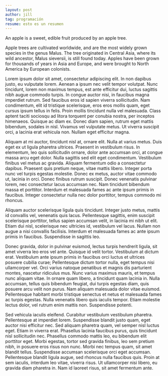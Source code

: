 ```yaml
---
layout: post
author: jill
tag: programación
resume: esto es un resumen
---
```

An apple is a sweet, edible fruit produced by an apple tree.

Apple trees are cultivated worldwide, and are the most widely grown species in
the genus Malus. The tree originated in Central Asia, where its wild ancestor,
Malus sieversii, is still found today. Apples have been grown for thousands of
years in Asia and Europe, and were brought to North America by European
colonists.

Lorem ipsum dolor sit amet, consectetur adipiscing elit. In non dapibus justo, eu vulputate lorem. Aenean a ipsum nec velit tempor volutpat. Nunc tincidunt, lorem non maximus tempus, est ante efficitur dui, luctus sagittis nibh augue commodo turpis. In congue auctor nisi, in faucibus magna imperdiet rutrum. Sed faucibus eros id sapien viverra sollicitudin. Nam condimentum, elit id tristique scelerisque, eros eros mollis quam, eget cursus ipsum tellus in felis. Proin mollis tincidunt nulla vel malesuada. Class aptent taciti sociosqu ad litora torquent per conubia nostra, per inceptos himenaeos. Quisque ac diam ex. Donec diam sapien, rutrum eget mattis bibendum, sodales in nisl. Vivamus vel vulputate metus. Ut viverra suscipit orci, a lacinia erat vehicula non. Nullam eget efficitur magna.

Aliquam at mi auctor, tincidunt nisl at, ornare elit. Nulla at varius metus. Duis eget ex ut ligula pharetra ultrices. Praesent in vestibulum risus. In elementum, leo quis sollicitudin ornare, dolor ante accumsan orci, at congue massa arcu eget dolor. Nulla sagittis sed elit eget condimentum. Vestibulum finibus vel metus ac gravida. Aliquam fermentum odio a consectetur dapibus. Praesent quis pretium neque, vitae mattis libero. Integer porta nunc vel turpis egestas molestie. Donec ex metus, auctor vitae commodo ut, lacinia in orci. Donec finibus rutrum suscipit. Donec venenatis pulvinar lorem, nec consectetur lacus accumsan nec. Nam tincidunt bibendum massa et porttitor. Interdum et malesuada fames ac ante ipsum primis in faucibus. Integer consectetur nulla nec dolor porttitor, tempus commodo mi rhoncus.

Aliquam auctor scelerisque ligula quis tincidunt. Integer justo metus, mattis id convallis vel, venenatis quis lacus. Pellentesque sagittis, enim suscipit scelerisque porttitor, tellus sapien accumsan velit, in lacinia mi nibh ut elit. Etiam dui nisl, scelerisque nec ultricies id, vestibulum vel lacus. Nullam non augue a nisi convallis facilisis. Interdum et malesuada fames ac ante ipsum primis in faucibus. Suspendisse in sagittis leo.

Donec gravida, dolor in pulvinar euismod, lectus turpis hendrerit ligula, sit amet viverra leo eros vel ante. Quisque id velit tortor. Vestibulum at dictum erat. Vestibulum ante ipsum primis in faucibus orci luctus et ultrices posuere cubilia curae; Pellentesque dictum tortor nulla, eget tempus nisi ullamcorper vel. Orci varius natoque penatibus et magnis dis parturient montes, nascetur ridiculus mus. Nunc varius maximus mauris, et tempus nunc aliquam vitae. In ornare quam libero, a tincidunt quam lacinia in. Nulla accumsan, tellus quis bibendum feugiat, dui turpis egestas diam, quis posuere arcu velit non purus. Nam aliquam malesuada dolor vitae euismod. Pellentesque habitant morbi tristique senectus et netus et malesuada fames ac turpis egestas. Nulla venenatis libero quis iaculis tempor. Etiam molestie lectus dolor, vel rutrum enim mattis non. Suspendisse potenti.

Sed vehicula iaculis eleifend. Curabitur vestibulum vestibulum pharetra. Pellentesque at imperdiet lorem. Suspendisse blandit justo quam, eget auctor nisi efficitur nec. Sed aliquam pharetra quam, vel semper nisl luctus eget. Etiam in viverra erat. Phasellus lacinia faucibus purus, quis tincidunt nisl sollicitudin nec. Phasellus commodo mattis leo, eu bibendum elit porttitor eget. Morbi egestas, tortor sed gravida finibus, leo sem pretium nibh, in posuere eros risus non nunc. Morbi nec tempus quam, sit amet blandit tellus. Suspendisse accumsan scelerisque orci eget accumsan. Pellentesque blandit ligula augue, sed rhoncus nulla faucibus quis. Proin at sem iaculis, interdum leo vitae, viverra risus. Ut ullamcorper nisi libero, eu gravida diam pharetra in. Nam id laoreet risus, sit amet fermentum ante. 